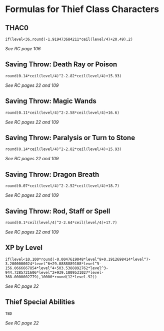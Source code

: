 # Formulas for Thief Class Characters

## THAC0
`if(level<36,round(-1.919473684211*ceil(level/4)+20.49),2)`

*See RC page 106*

## Saving Throw: Death Ray or Poison
`round(0.14*ceil(level/4)^2-2.82*ceil(level/4)+15.93)`

*See RC pages 22 and 109*

## Saving Throw: Magic Wands
`round(0.11*ceil(level/4)^2-2.58*ceil(level/4)+16.6)`

*See RC pages 22 and 109*

## Saving Throw: Paralysis or Turn to Stone
`round(0.14*ceil(level/4)^2-2.82*ceil(level/4)+15.93)`

*See RC pages 22 and 109*

## Saving Throw: Dragon Breath
`round(0.07*ceil(level/4)^2-2.52*ceil(level/4)+18.7)`

*See RC pages 22 and 109*

## Saving Throw: Rod, Staff or Spell
`round(0.1*ceil(level/4)^2-2.64*ceil(level/4)+17.7)`

*See RC pages 22 and 109*

## XP by Level

`if(level<10,100*round(-0.0047619048*level^8+0.1912698414*level^7-3.2000000024*level^6+29.0888889108*level^5-156.0666667854*level^4+503.5388892762*level^3-944.7285721606*level^2+939.1809531027*level-368.0000002779),10000*round(12*level-92))`

*See RC page 22*

## Thief Special Abilities

`TBD`

*See RC page 22*

